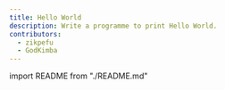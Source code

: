 ```yaml
---
title: Hello World
description: Write a programme to print Hello World.
contributors:
  - zikpefu
  - GodKimba
---
```


import README from "./README.md"

<README />
